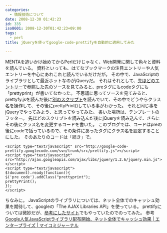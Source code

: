 ```yaml
---
categories:
  - 情報技術について
date: 2008-12-30 01:42:23
id: 335
iso8601: 2008-12-30T01:42:23+09:00
tags:
  - perl
title: jQueryを使ってgoogle-code-prettifyを自動的に適用してみた

---
```


<p>MENTAを追いかけ始めてからPerlだけじゃなく、Web開発に関して色々と資料を読んでいる。
資料といっても、はてなブックマークの注目エントリーや人気エントリーを中心にあれこれと読んでいるだけだが。
その中で、JavaScriptのライブラリとして最近ホットなのがjQueryだ。
それはそれとして、<a href="http://www.nishimiyahara.net/2008/12/29/224836" target="_blank">先ほどのエントリー</a>で<a href="http://perl-users.jp/articles/advent-calendar/2008/08.html" target="_blank">参照した先</a>のソースを見てみると、preタグにもcodeタグにも「prettyprint」が書いてなかった。
不思議に思ってソースを見てみると、prettyfy.jsを読んだ後に<a href="http://perl-users.jp/articles/advent-calendar/adventcal.js" target="_blank">別のスクリプト</a>を読んでいて、その中でどうやらクラス名を操作して、その後にprettyPrint()している事がわかった。
それと同じ事をjQueryでやってみよう、と思ってやってみた。
書いた場所は、テンプレートのフッター。
先ほどのスクリプトを読み込んだ後にjQueryを読み込んで、さらにその後にクラス名を変更するコードを書いた。
このブログでは、コードはpreの後にcodeで括っているので、その条件にあったタグにクラス名を設定することにした。
そのあたりのコードは「続き」で。</p>



<pre><code>&#60;script type=&#34;text/javascript&#34; src=&#34;http://google-code-prettify.googlecode.com/svn/trunk/src/prettify.js&#34;&#62;&#60;/script&#62;
&#60;script type=&#34;text/javascript&#34; src=&#34;http://ajax.googleapis.com/ajax/libs/jquery/1.2.6/jquery.min.js&#34;&#62;&#60;/script&#62;
&#60;script type=&#34;text/javascript&#34;&#62;
&#36;(document).ready(function(){
&#36;('pre code').addClass(&#34;prettyprint&#34;);
prettyPrint();
});
&#60;/script&#62;</code></pre>

<p>ちなみに。
JavaScriptのライブラリについては、ネット全体でのキャッシュ効果を期待して、googleの「The AJAX Libraries API」を使っている。
prettifyについては微妙だが、<a href="http://perl-users.jp/articles/advent-calendar/2008/08.html" target="_blank">参考にしたサイト</a>でもやっていたのでのってみた。
参考
<a href="http://news.mynavi.jp/news/2008/06/03/020/" target="_blank">Google人気JavaScriptライブラリ配布開始、ネット全体でキャッシュ効果 | エンタープライズ | マイコミジャーナル</a></p>
    	